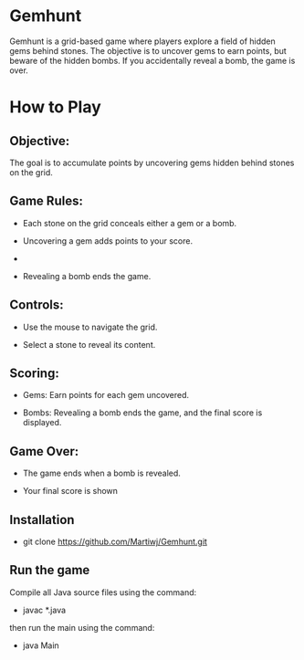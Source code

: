 # Gemhunt

Gemhunt is a grid-based game where players explore a field of hidden gems behind stones. The objective is to uncover gems to earn points, but beware of the hidden bombs. If you accidentally reveal a bomb, the game is over.

# How to Play

## Objective:

The goal is to accumulate points by uncovering gems hidden behind stones on the grid.

## Game Rules:

- Each stone on the grid conceals either a gem or a bomb.
  
- Uncovering a gem adds points to your score.
- 
- Revealing a bomb ends the game.

## Controls:

- Use the mouse to navigate the grid.

- Select a stone to reveal its content.

## Scoring:

- Gems: Earn points for each gem uncovered.
  
- Bombs: Revealing a bomb ends the game, and the final score is displayed.

## Game Over:

- The game ends when a bomb is revealed.
  
- Your final score is shown

## Installation

- git clone https://github.com/Martiwj/Gemhunt.git


## Run the game

Compile all Java source files using the command:

- javac *.java

then run the main using the command: 

- java Main
